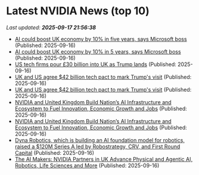# Latest NVIDIA News (top 10)
_Last updated: **2025-09-17 21:56:38**_

- [AI could boost UK economy by 10% in five years, says Microsoft boss](https://www.bbc.com/news/articles/c7016ljre03o) (Published: 2025-09-16)
- [AI could boost UK economy by 10% in 5 years, says Microsoft boss](https://www.bbc.co.uk/news/articles/c7016ljre03o) (Published: 2025-09-16)
- [US tech firms pour £30 billion into UK as Trump lands](https://www.politico.eu/article/us-tech-companies-uk-donald-trump-state-visit-openai-nscale-nvidia-stargate/) (Published: 2025-09-16)
- [UK and US agree $42 billion tech pact to mark Trump's visit](https://finance.yahoo.com/news/uk-us-agree-42-billion-213452213.html) (Published: 2025-09-16)
- [UK and US agree $42 billion tech pact to mark Trump's visit](https://www.channelnewsasia.com/business/uk-and-us-agree-42-billion-tech-pact-mark-trumps-visit-5352911) (Published: 2025-09-16)
- [NVIDIA and United Kingdom Build Nation’s AI Infrastructure and Ecosystem to Fuel Innovation, Economic Growth and Jobs](https://www.globenewswire.com/news-release/2025/09/16/3151294/0/en/NVIDIA-and-United-Kingdom-Build-Nation-s-AI-Infrastructure-and-Ecosystem-to-Fuel-Innovation-Economic-Growth-and-Jobs.html) (Published: 2025-09-16)
- [NVIDIA and United Kingdom Build Nation’s AI Infrastructure and Ecosystem to Fuel Innovation, Economic Growth and Jobs](https://nvidianews.nvidia.com/news/nvidia-and-united-kingdom-build-nations-ai-infrastructure-and-ecosystem-to-fuel-innovation-economic-growth-and-jobs) (Published: 2025-09-16)
- [Dyna Robotics, which is building an AI foundation model for robotics, raised a $120M Series A led by Robostrategy, CRV, and First Round Capital](https://biztoc.com/x/e491779e9c11010d) (Published: 2025-09-16)
- [The AI Makers: NVIDIA Partners in UK Advance Physical and Agentic AI, Robotics, Life Sciences and More](https://blogs.nvidia.com/blog/uk-partner-ecosystem-ai-makers/) (Published: 2025-09-16)
